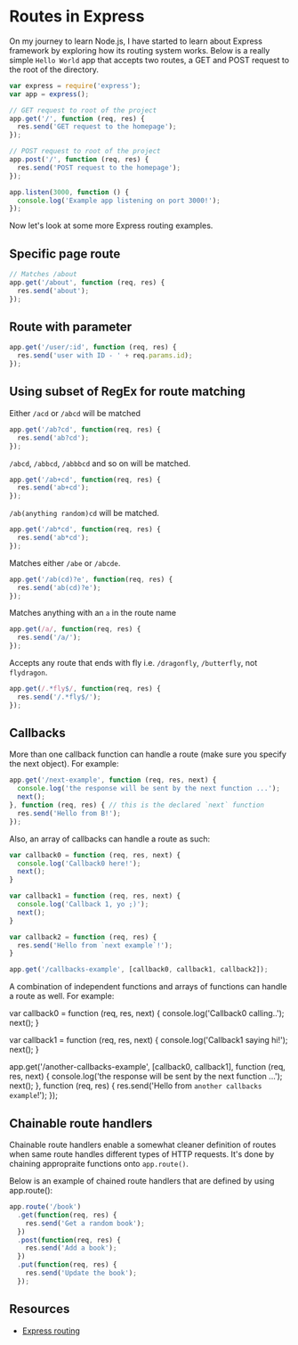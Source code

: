# Routes in Express

On my journey to learn Node.js, I have started to learn about Express framework by exploring how its routing system works. Below is a really simple `Hello World` app that accepts two routes, a GET and POST request to the root of the directory. 

```javascript
var express = require('express');
var app = express();

// GET request to root of the project
app.get('/', function (req, res) {
  res.send('GET request to the homepage');
});

// POST request to root of the project
app.post('/', function (req, res) {
  res.send('POST request to the homepage');
});

app.listen(3000, function () {
  console.log('Example app listening on port 3000!');
});
```

Now let's look at some more Express routing examples.

## Specific page route

```javascript
// Matches /about
app.get('/about', function (req, res) {
  res.send('about');
});
```

## Route with parameter

```javascript
app.get('/user/:id', function (req, res) {
  res.send('user with ID - ' + req.params.id);
});
```

## Using subset of RegEx for route matching

Either `/acd` or `/abcd` will be matched

```javascript
app.get('/ab?cd', function(req, res) {
  res.send('ab?cd');
});
```

`/abcd`, `/abbcd`, `/abbbcd` and so on will be matched.

```javascript
app.get('/ab+cd', function(req, res) {
  res.send('ab+cd');
});
```

`/ab(anything random)cd` will be matched.

```javascript
app.get('/ab*cd', function(req, res) {
  res.send('ab*cd');
});
```

Matches either `/abe` or `/abcde`.

```javascript
app.get('/ab(cd)?e', function(req, res) {
  res.send('ab(cd)?e');
});
```

Matches anything with an `a` in the route name

```javascript
app.get(/a/, function(req, res) {
  res.send('/a/');
});
```

Accepts any route that ends with fly i.e. `/dragonfly`, `/butterfly`, not `flydragon`.

```javascript
app.get(/.*fly$/, function(req, res) {
  res.send('/.*fly$/');
});
```

## Callbacks

More than one callback function can handle a route (make sure you specify the next object). For example:

```javascript
app.get('/next-example', function (req, res, next) {
  console.log('the response will be sent by the next function ...');
  next();
}, function (req, res) { // this is the declared `next` function
  res.send('Hello from B!');
});
```

Also, an array of callbacks can handle a route as such:

```javascript
var callback0 = function (req, res, next) {
  console.log('Callback0 here!');
  next();
}

var callback1 = function (req, res, next) {
  console.log('Callback 1, yo ;)');
  next();
}

var callback2 = function (req, res) {
  res.send('Hello from `next example`!');
}

app.get('/callbacks-example', [callback0, callback1, callback2]);
```

A combination of independent functions and arrays of functions can handle a route as well. For example:

var callback0 = function (req, res, next) {
  console.log('Callback0 calling..');
  next();
}

var callback1 = function (req, res, next) {
  console.log('Callback1 saying hi!');
  next();
}

app.get('/another-callbacks-example', [callback0, callback1], function (req, res, next) {
  console.log('the response will be sent by the next function ...');
  next();
}, function (req, res) {
  res.send('Hello from `another callbacks example`!');
});


## Chainable route handlers

Chainable route handlers enable a somewhat cleaner definition of routes when same route handles different types of HTTP requests. It's done by chaining appropraite functions onto `app.route()`.

Below is an example of chained route handlers that are defined by using app.route():

```javascript
app.route('/book')
  .get(function(req, res) {
    res.send('Get a random book');
  })
  .post(function(req, res) {
    res.send('Add a book');
  })
  .put(function(req, res) {
    res.send('Update the book');
  });
```

## Resources

- [Express routing](http://expressjs.com/en/guide/routing.html)

